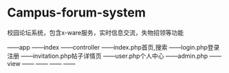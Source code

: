 # Campus-forum-system
校园论坛系统，包含x-ware服务，实时信息交流，失物招领等功能

——app
  ——index
    ——controller
      ——index.php首页,搜索
      ——login.php登录注册
      ——invitation.php帖子详情页
      ——user.php个人中心
      ——admin.php
  ——view
    ——
    ——
    ——
    ——
      
